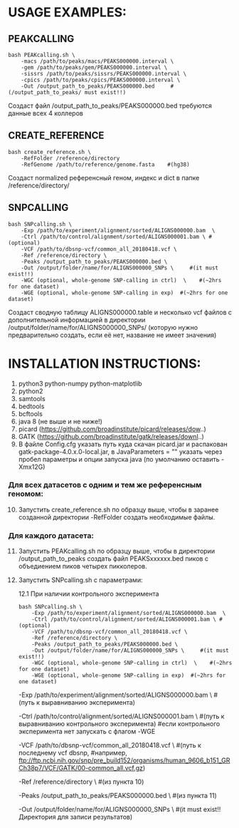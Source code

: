 # USAGE EXAMPLES:
## PEAKCALLING

	bash PEAKcalling.sh \
		-macs /path/to/peaks/macs/PEAKS000000.interval \
		-gem /path/to/peaks/gem/PEAKS000000.interval \
		-sissrs /path/to/peaks/sissrs/PEAKS000000.interval \
		-cpics /path/to/peaks/cpics/PEAKS000000.interval \
		-Out /output_path_to_peaks/PEAKS000000.bed     #(/output_path_to_peaks/ must exist!!)
		
Создаст файл /output_path_to_peaks/PEAKS000000.bed
требуются данные всех 4 коллеров


## CREATE_REFERENCE

    bash create_reference.sh \
        -RefFolder /reference/directory
        -RefGenome /path/to/reference/genome.fasta    #(hg38)
        
Создаст normalized референсный геном, индекс и dict в папке /reference/directory/

## SNPCALLING

	bash SNPcalling.sh \
		-Exp /path/to/experiment/alignment/sorted/ALIGNS000000.bam  \
		-Ctrl /path/to/control/alignment/sorted/ALIGNS000001.bam \ #(optional)
		-VCF /path/to/dbsnp-vcf/common_all_20180418.vcf \
		-Ref /reference/directory \
		-Peaks /output_path_to_peaks/PEAKS000000.bed \
		-Out /output/folder/name/for/ALIGNS000000_SNPs \     #(it must exist!!)
		-WGC (optional, whole-genome SNP-calling in ctrl)  \    #(~2hrs for one dataset)
		-WGE (optional, whole-genome SNP-calling in exp)  #(~2hrs for one dataset)
		
Создаст сводную таблицу ALIGNS000000.table и несколько vcf файлов с дополнительной информацией в директории /output/folder/name/for/ALIGNS000000_SNPs/ (которую нужно предварительно создать, если её нет, название не имеет значения)

# INSTALLATION INSTRUCTIONS:

1. python3
	python-numpy
	python-matplotlib
2. python2
3. samtools
4. bedtools
5. bcftools
6. java 8 (не выше и не ниже!)
7. picard (https://github.com/broadinstitute/picard/releases/dow..)
8. GATK (https://github.com/broadinstitute/gatk/releases/downl..)
9. В файле Config.cfg указать путь куда скачан picard.jar и распакован gatk-package-4.0.x.0-local.jar, в JavaParameters = "" указать через пробел параметры и опции запуска java (по умолчанию оставить -Xmx12G)

### Для всех датасетов с одним и тем же референсным геномом:

10. Запустить create_reference.sh по образцу выше, чтобы в заранее созданной директории -RefFolder создать необходимые файлы.

### Для каждого датасета:

11. Запустить PEAKcalling.sh по образцу выше, чтобы в директории /output_path_to_peaks создать файл PEAKSхххххх.bed пиков с объедиением пиков четырех пикколеров.
12. Запустить SNPcalling.sh с параметрами:

	12.1 При наличии контрольного эксперимента

		bash SNPcalling.sh \
			-Exp /path/to/experiment/alignment/sorted/ALIGNS000000.bam  \
			-Ctrl /path/to/control/alignment/sorted/ALIGNS000001.bam \ #(optional)
			-VCF /path/to/dbsnp-vcf/common_all_20180418.vcf \
			-Ref /reference/directory \
			-Peaks /output_path_to_peaks/PEAKS000000.bed \
			-Out /output/folder/name/for/ALIGNS000000_SNPs \     #(it must exist!!)
			-WGC (optional, whole-genome SNP-calling in ctrl)  \    #(~2hrs for one dataset)
			-WGE (optional, whole-genome SNP-calling in exp)  #(~2hrs for one dataset)

	-Exp /path/to/experiment/alignment/sorted/ALIGNS000000.bam  \    #(путь к выравниванию эксперимента)
	
	-Ctrl /path/to/control/alignment/sorted/ALIGNS000001.bam \    #(путь к выравниванию контрольного эксперимента)
		#если контрольного эксперимента нет запускать с флагом -WGE
	
	-VCF /path/to/dbsnp-vcf/common_all_20180418.vcf \    #(путь к последнему vcf dbsnp,
	#например, ftp://ftp.ncbi.nih.gov/snp/pre_build152/organisms/human_9606_b151_GRCh38p7/VCF/GATK/00-common_all.vcf.gz)
	
	-Ref /reference/directory \    #(из пункта 10)
	
	-Peaks /output_path_to_peaks/PEAKS000000.bed \    #(из пункта 11)
	
	-Out /output/folder/name/for/ALIGNS000000_SNPs \     #(it must exist!! Директория для записи результатов)
